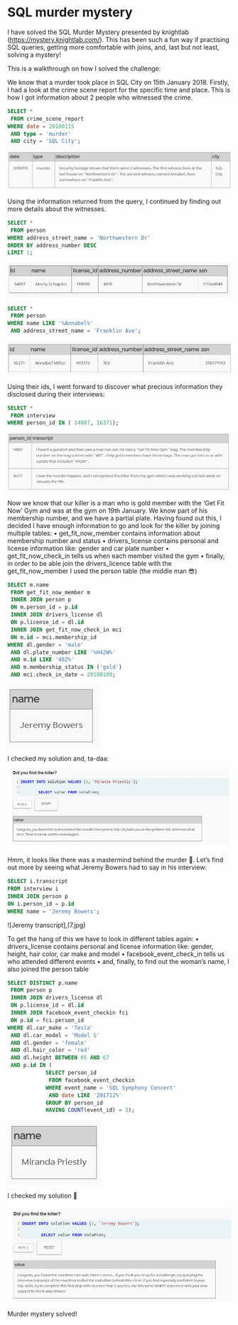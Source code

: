 # SQL murder mystery

I have solved the SQL Murder Mystery presented by knightlab (https://mystery.knightlab.com/). This has been such a fun way if practising SQL queries, getting more comfortable with joins, and, last but not least, solving a mystery!

This is a walkthrough on how I solved the challenge:

We know that a murder took place in SQL City on 15th January 2018. Firstly, I had a look at the crime scene report for the specific time and place. This is how I got information about 2 people who witnessed the crime.

```SQL
SELECT * 
 FROM crime_scene_report
WHERE date = 20180115
 AND type = 'murder'
 AND city = 'SQL City';
 ```
 ![crime scene report](1.jpg)

Using the information returned from the query, I continued by finding out more details about the witnesses.

```SQL
SELECT * 
 FROM person
WHERE address_street_name = 'Northwestern Dr'
ORDER BY address_number DESC
LIMIT 1;
```
![first witness](2.jpg)

```SQL
SELECT * 
 FROM person
WHERE name LIKE '%Annabel%'
 AND address_street_name = 'Franklin Ave';
```
![second witness](3.jpg)

Using their ids, I went forward to discover what precious information they disclosed during their interviews:

```SQL
SELECT * 
 FROM interview 
WHERE person_id IN ( 14887, 16371);
```
![transcript](4.jpg)

Now we know that our killer is a man who is gold member with the ‘Get Fit Now’ Gym and was at the gym on 19th January. We know part of his membership number, and we have a partial plate. Having found out this, I decided I have enough information to go and look for the killer by joining multiple tables:
•	get_fit_now_member contains information about membership number and status 
•	drivers_license contains personal and license information like: gender and car plate number
•	get_fit_now_check_in tells us when each member visited the gym
•	finally, in order to be able join the drivers_licence table with the get_fit_now_member I used the person table (the middle man 😎)

```SQL
SELECT m.name 
 FROM get_fit_now_member m
 INNER JOIN person p
 ON m.person_id = p.id
 INNER JOIN drivers_license dl
 ON p.license_id = dl.id
 INNER JOIN get_fit_now_check_in mci
 ON m.id = mci.membership_id
WHERE dl.gender = 'male'
 AND dl.plate_number LIKE '%H42W%'
 AND m.id LIKE '48Z%'
 AND m.membership_status IN ('gold')
 AND mci.check_in_date = 20180109;
 ```
 ![murderer](5.jpg)
 
 I checked my solution and, ta-daa:
 
 ![murderer found](6.jpg)
 
 Hmm, it looks like there was a mastermind behind the murder 🤔. Let’s find out more by seeing what Jeremy Bowers had to say in his interview:
 
 ```SQL
SELECT i.transcript 
 FROM interview i
 INNER JOIN person p
 ON i.person_id = p.id
WHERE name = 'Jeremy Bowers';
```
![Jeremy transcript],(7.jpg)

To get the hang of this we have to look in different tables again:
•	drivers_license contains personal and license information like: gender, height, hair color, car make and model
•	facebook_event_check_in tells us who attended different events
•	and, finally, to find out the woman’s name, I also joined the person table


```SQL
SELECT DISTINCT p.name 
 FROM person p
 INNER JOIN drivers_license dl
 ON p.license_id = dl.id
 INNER JOIN facebook_event_checkin fci
 ON p.id = fci.person_id
WHERE dl.car_make = 'Tesla'
 AND dl.car_model = 'Model S'
 AND dl.gender = 'female'
 AND dl.hair_color = 'red'
 AND dl.height BETWEEN 65 AND 67
 AND p.id IN (
            SELECT person_id 
             FROM facebook_event_checkin
            WHERE event_name = 'SQL Symphony Concert'
             AND date LIKE '201712%'
            GROUP BY person_id
            HAVING COUNT(event_id) = 3);
  ```
  ![master mind](8.jpg)
  
  I checked my solution 🥁
  
  ![mystery solved](9.jpg)
  
  Murder mystery solved!



 
